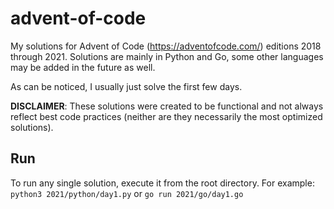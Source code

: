 # advent-of-code

My solutions for Advent of Code (https://adventofcode.com/) editions 2018 through 2021. Solutions are mainly in Python and Go, some other languages may be added in the future as well.

As can be noticed, I usually just solve the first few days.

**DISCLAIMER**: These solutions were created to be functional and not always reflect best code practices (neither are they necessarily the most optimized solutions).

## Run

To run any single solution, execute it from the root directory. For example: `python3 2021/python/day1.py` or `go run 2021/go/day1.go`
